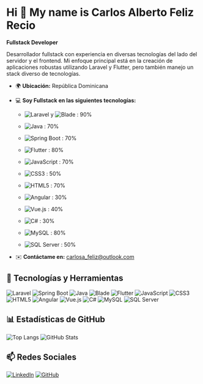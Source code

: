 # Hi 👋 My name is Carlos Alberto Feliz Recio
**Fullstack Developer**

Desarrollador fullstack con experiencia en diversas tecnologías del lado del servidor y el frontend. Mi enfoque principal está en la creación de aplicaciones robustas utilizando Laravel y Flutter, pero también manejo un stack diverso de tecnologías.

- 🌍 **Ubicación:** República Dominicana
- 💻 **Soy Fullstack en las siguientes tecnologías:**
    - ![Laravel](https://img.shields.io/badge/Laravel-FF2D20?style=for-the-badge&logo=laravel&logoColor=white) y ![Blade](https://img.shields.io/badge/Blade-FF2D20?style=for-the-badge&logo=laravel&logoColor=white) : 90%
    - ![Java](https://img.shields.io/badge/Java-007396?style=for-the-badge&logo=java&logoColor=white) : 70%
    - ![Spring Boot](https://img.shields.io/badge/Spring%20Boot-6DB33F?style=for-the-badge&logo=spring-boot&logoColor=white) : 70%
    - ![Flutter](https://img.shields.io/badge/Flutter-02569B?style=for-the-badge&logo=flutter&logoColor=white) : 80%
    - ![JavaScript](https://img.shields.io/badge/JavaScript-F7DF1E?style=for-the-badge&logo=javascript&logoColor=black) : 70%
    - ![CSS3](https://img.shields.io/badge/CSS3-1572B6?style=for-the-badge&logo=css3&logoColor=white) : 50%
    - ![HTML5](https://img.shields.io/badge/HTML5-E34F26?style=for-the-badge&logo=html5&logoColor=white) : 70%
    - ![Angular](https://img.shields.io/badge/Angular-DD0031?style=for-the-badge&logo=angular&logoColor=white) : 30%
    - ![Vue.js](https://img.shields.io/badge/Vue.js-4FC08D?style=for-the-badge&logo=vue.js&logoColor=white) : 40%
    

    - ![C#](https://img.shields.io/badge/C%23-239120?style=for-the-badge&logo=c-sharp&logoColor=white) : 30%
    - ![MySQL](https://img.shields.io/badge/MySQL-4479A1?style=for-the-badge&logo=mysql&logoColor=white) : 80%
    - ![SQL Server](https://img.shields.io/badge/SQL%20Server-CC2927?style=for-the-badge&logo=microsoft-sql-server&logoColor=white) : 50%
    
- ✉️ **Contáctame en:** carlosa_feliz@outlook.com

## 🚀 Tecnologías y Herramientas
![Laravel](https://img.shields.io/badge/Laravel-FF2D20?style=for-the-badge&logo=laravel&logoColor=white)
![Spring Boot](https://img.shields.io/badge/Spring%20Boot-6DB33F?style=for-the-badge&logo=spring-boot&logoColor=white)
![Java](https://img.shields.io/badge/Java-007396?style=for-the-badge&logo=java&logoColor=white)
![Blade](https://img.shields.io/badge/Blade-FF2D20?style=for-the-badge&logo=laravel&logoColor=white)
![Flutter](https://img.shields.io/badge/Flutter-02569B?style=for-the-badge&logo=flutter&logoColor=white)
![JavaScript](https://img.shields.io/badge/JavaScript-F7DF1E?style=for-the-badge&logo=javascript&logoColor=black)
![CSS3](https://img.shields.io/badge/CSS3-1572B6?style=for-the-badge&logo=css3&logoColor=white)
![HTML5](https://img.shields.io/badge/HTML5-E34F26?style=for-the-badge&logo=html5&logoColor=white)
![Angular](https://img.shields.io/badge/Angular-DD0031?style=for-the-badge&logo=angular&logoColor=white)
![Vue.js](https://img.shields.io/badge/Vue.js-4FC08D?style=for-the-badge&logo=vue.js&logoColor=white)
![C#](https://img.shields.io/badge/C%23-239120?style=for-the-badge&logo=c-sharp&logoColor=white)
![MySQL](https://img.shields.io/badge/MySQL-4479A1?style=for-the-badge&logo=mysql&logoColor=white)
![SQL Server](https://img.shields.io/badge/SQL%20Server-CC2927?style=for-the-badge&logo=microsoft-sql-server&logoColor=white)

## 📊 Estadísticas de GitHub
![Top Langs](https://github-readme-stats.vercel.app/api/top-langs/?username=carlosfeliz&layout=compact&hide=php)
![GitHub Stats](https://github-readme-stats.vercel.app/api?username=carlosfeliz&show_icons=true&theme=radical)

## 📫 Redes Sociales
[![LinkedIn](https://img.shields.io/badge/LinkedIn-0077B5?style=for-the-badge&logo=linkedin&logoColor=white)](https://www.linkedin.com/in/carlos-alberto-feliz-recio-b1907a20a/)
[![GitHub](https://img.shields.io/badge/GitHub-181717?style=for-the-badge&logo=github&logoColor=white)](https://github.com/carlosfeliz)
